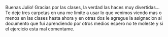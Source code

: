 Buenas Julio! Gracias por las clases, la verdad las haces muy divertidas... Te deje tres carpetas en una me limite
a usar lo que venimos viendo mas o menos en las clases hasta ahora y en otras dos le agregue la asignacion al documento que fui aprendiendo por otros medios
espero no te moleste y si el ejercicio esta mal comentame.
